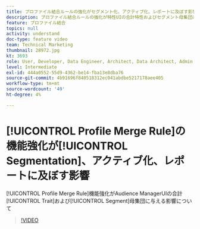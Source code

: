 ```yaml
---
title: プロファイル結合ルールの強化がセグメント化、アクティブ化、レポートに及ぼす影響
description: プロファイル結合ルールの強化が特性UIの合計特性およびセグメント母集団に与える影響について
feature: プロファイル結合
topics: null
activity: understand
doc-type: feature video
team: Technical Marketing
thumbnail: 28972.jpg
kt: 3693
role: User, Developer, Data Engineer, Architect, Data Architect, Admin, Leader
level: Intermediate
exl-id: 444a0552-55d9-4362-be14-fba13e8dba76
source-git-commit: 4b91696f840518312ec041abdbe5217178aee405
workflow-type: tm+mt
source-wordcount: '49'
ht-degree: 4%

---
```


# [!UICONTROL Profile Merge Rule]の機能強化が[!UICONTROL Segmentation]、アクティブ化、レポートに及ぼす影響

[!UICONTROL Profile Merge Rule]機能強化がAudience ManagerUIの合計[!UICONTROL Trait]および[!UICONTROL Segment]母集団に与える影響について

>[!VIDEO](https://video.tv.adobe.com/v/28972/?quality=12)
